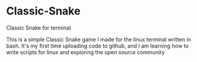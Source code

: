 # Classic-Snake
Classic Snake for terminal

This is a simple Classic Snake game I made for the linux terminal written in bash.
It's my first time uploading code to github, and I am learning how to write scripts for linux and exploring the open source community 

